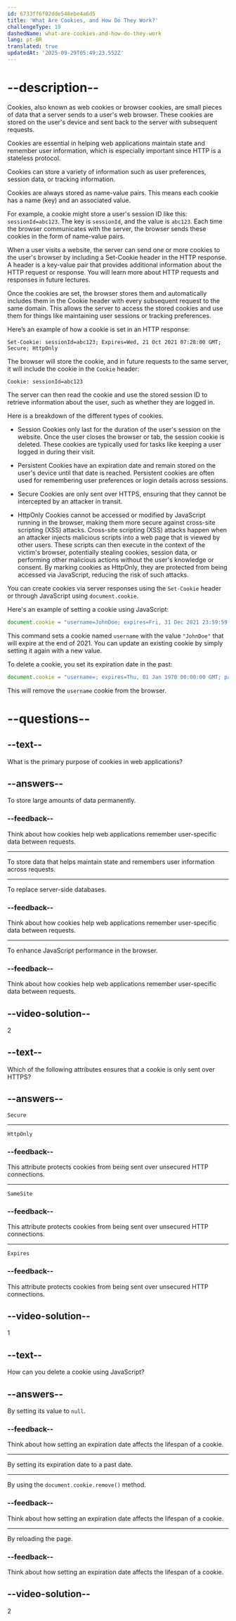 ```yaml
---
id: 6733ff6f02dde548ebe4a6d5
title: 'What Are Cookies, and How Do They Work?'
challengeType: 19
dashedName: what-are-cookies-and-how-do-they-work
lang: pt-BR
translated: true
updatedAt: '2025-09-29T05:49:23.552Z'
---
```


# --description--

Cookies, also known as web cookies or browser cookies, are small pieces of data that a server sends to a user's web browser. These cookies are stored on the user's device and sent back to the server with subsequent requests. 

Cookies are essential in helping web applications maintain state and remember user information, which is especially important since HTTP is a stateless protocol.

Cookies can store a variety of information such as user preferences, session data, or tracking information.

Cookies are always stored as name-value pairs. This means each cookie has a name (key) and an associated value. 

For example, a cookie might store a user's session ID like this: `sessionId=abc123`. The key is `sessionId`, and the value is `abc123`. Each time the browser communicates with the server, the browser sends these cookies in the form of name-value pairs.

When a user visits a website, the server can send one or more cookies to the user's browser by including a Set-Cookie header in the HTTP response. A header is a key-value pair that provides additional information about the HTTP request or response. You will learn more about HTTP requests and responses in future lectures.

Once the cookies are set, the browser stores them and automatically includes them in the Cookie header with every subsequent request to the same domain. This allows the server to access the stored cookies and use them for things like maintaining user sessions or tracking preferences.

Here’s an example of how a cookie is set in an HTTP response:

```http
Set-Cookie: sessionId=abc123; Expires=Wed, 21 Oct 2021 07:28:00 GMT; Secure; HttpOnly
```

The browser will store the cookie, and in future requests to the same server, it will include the cookie in the `Cookie` header:

```http
Cookie: sessionId=abc123
```

The server can then read the cookie and use the stored session ID to retrieve information about the user, such as whether they are logged in.

Here is a breakdown of the different types of cookies.

- Session Cookies only last for the duration of the user's session on the website. Once the user closes the browser or tab, the session cookie is deleted. These cookies are typically used for tasks like keeping a user logged in during their visit.

- Persistent Cookies have an expiration date and remain stored on the user's device until that date is reached. Persistent cookies are often used for remembering user preferences or login details across sessions.

- Secure Cookies are only sent over HTTPS, ensuring that they cannot be intercepted by an attacker in transit.

- HttpOnly Cookies cannot be accessed or modified by JavaScript running in the browser, making them more secure against cross-site scripting (XSS) attacks. Cross-site scripting (XSS) attacks happen when an attacker injects malicious scripts into a web page that is viewed by other users. These scripts can then execute in the context of the victim's browser, potentially stealing cookies, session data, or performing other malicious actions without the user's knowledge or consent. By marking cookies as HttpOnly, they are protected from being accessed via JavaScript, reducing the risk of such attacks.

You can create cookies via server responses using the `Set-Cookie` header or through JavaScript using `document.cookie`.

Here's an example of setting a cookie using JavaScript:

```js
document.cookie = "username=JohnDoe; expires=Fri, 31 Dec 2021 23:59:59 GMT; path=/";
```

This command sets a cookie named `username` with the value `"JohnDoe"` that will expire at the end of 2021. You can update an existing cookie by simply setting it again with a new value.

To delete a cookie, you set its expiration date in the past:

```js
document.cookie = "username=; expires=Thu, 01 Jan 1970 00:00:00 GMT; path=/";
```

This will remove the `username` cookie from the browser.

# --questions--

## --text--

What is the primary purpose of cookies in web applications?

## --answers--

To store large amounts of data permanently.

### --feedback--

Think about how cookies help web applications remember user-specific data between requests.

---

To store data that helps maintain state and remembers user information across requests.

---

To replace server-side databases.

### --feedback--

Think about how cookies help web applications remember user-specific data between requests.

---

To enhance JavaScript performance in the browser.

### --feedback--

Think about how cookies help web applications remember user-specific data between requests.

## --video-solution--

2

## --text--

Which of the following attributes ensures that a cookie is only sent over HTTPS?

## --answers--

`Secure`

---

`HttpOnly`

### --feedback--

This attribute protects cookies from being sent over unsecured HTTP connections.

---

`SameSite`

### --feedback--

This attribute protects cookies from being sent over unsecured HTTP connections.

---

`Expires`

### --feedback--

This attribute protects cookies from being sent over unsecured HTTP connections.

## --video-solution--

1

## --text--

How can you delete a cookie using JavaScript?

## --answers--

By setting its value to `null`.

### --feedback--

Think about how setting an expiration date affects the lifespan of a cookie.

---

By setting its expiration date to a past date.

---

By using the `document.cookie.remove()` method.

### --feedback--

Think about how setting an expiration date affects the lifespan of a cookie.

---

By reloading the page.

### --feedback--

Think about how setting an expiration date affects the lifespan of a cookie.

## --video-solution--

2
